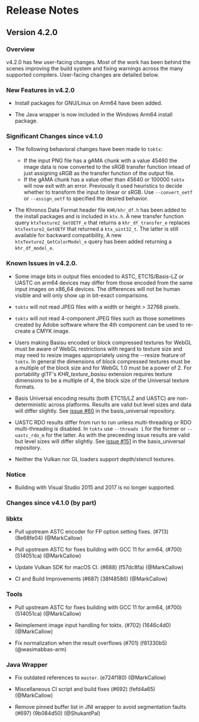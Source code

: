 <!-- Copyright 2023, The Khronos Group Inc. -->
<!-- SPDX-License-Identifier: Apache-2.0 -->
Release Notes
=============
## Version 4.2.0
### Overview

v4.2.0 has few user-facing changes. Most of the work has been behind the scenes improving the build system and fixing warnings across the many supported compilers. User-facing changes are detailed below.

### New Features in v4.2.0

* Install packages for GNU/Linux on Arm64 have been added.

* The Java wrapper is now included in the Windows Arm64 install package.

### Significant Changes since v4.1.0

* The following behavioral changes have been made to `toktx`:

    * If the input PNG file has a gAMA chunk with a value 45460 the image data is now converted to the sRGB transfer function intead of just assigning sRGB as the transfer function of the output file.
    * If the gAMA chunk has a value other than 45640 or 100000 `toktx` will now exit with an error. Previously it used heuristics to decide whether to transform the input to linear or sRGB. Use `--convert_oetf` or `--assign_oetf` to specified the desired behavior.

* The Khronos Data Format header file `KHR/khr_df.h` has been added to the install packages and is included in `ktx.h`. A new transfer function query `ktxTexture2_GetOETF_e` that returns a `khr_df_transfer_e` replaces `ktxTexture2_GetOETF` that returned a `ktx_uint32_t`. The latter is still available for backward compatibility, A new `ktxTexture2_GetColorModel_e` query has been added returning a `khr_df_model_e`.

### Known Issues in v4.2.0.

* Some image bits in output files encoded to ASTC, ETC1S/Basis-LZ or UASTC on arm64 devices may differ from those encoded from the same input images on x86_64 devices. The differences will not be human visible and will only show up in bit-exact comparisons. 

* `toktx` will not read JPEG files with a width or height > 32768 pixels.

* `toktx` will not read 4-component JPEG files such as those sometimes created by Adobe software where the 4th component can be used to re-create a CMYK image.

* Users making Basisu encoded or block compressed textures for WebGL must be aware of WebGL restrictions with regard to texture size and may need to resize images appropriately using the --resize feature of `toktx`.  In general the dimensions of block compressed textures must be a multiple of the block size and for WebGL 1.0 must be a power of 2. For portability glTF's _KHR\_texture\_basisu_ extension requires texture dimensions to be a multiple of 4, the block size of the Universal texture formats.

* Basis Universal encoding results (both ETC1S/LZ and UASTC) are non-deterministic across platforms. Results are valid but level sizes and data will differ slightly.  See [issue #60](https://github.com/BinomialLLC/basis_universal/issues/60) in the basis_universal repository.

* UASTC RDO results differ from run to run unless multi-threading or RDO multi-threading is disabled. In `toktx` use `--threads 1` for the former or `--uastc_rdo_m` for the latter. As with the preceeding issue results are valid but level sizes will differ slightly. See [issue #151](https://github.com/BinomialLLC/basis_universal/issues/151) in the basis_universal repository.

* Neither the Vulkan nor GL loaders support depth/stencil textures.

### Notice

* Building with Visual Studio 2015 and 2017 is no longer supported.

### Changes since v4.1.0 (by part)
### libktx

* Pull upstream ASTC encoder for FP option setting fixes. (#713) (8e68fe04) (@MarkCallow)

* Pull upstream ASTC for fixes building with GCC 11 for arm64, (#700) (514051ca) (@MarkCallow)

* Update Vulkan SDK for macOS CI. (#688) (f57dc8fa) (@MarkCallow)

* CI and Build Improvements (#687) (38f48586) (@MarkCallow)

### Tools

* Pull upstream ASTC for fixes building with GCC 11 for arm64, (#700) (514051ca) (@MarkCallow)

* Reimplement image input handling for toktx. (#702) (1646c4d0) (@MarkCallow)

* Fix normalization when the result overflows (#701) (f81330b5) (@wasimabbas-arm)





### Java Wrapper

* Fix outdated references to `master`. (e724f180) (@MarkCallow)

* Miscellaneous CI script and build fixes (#692) (fefd4a65) (@MarkCallow)

* Remove pinned buffer list in JNI wrapper to avoid segmentation faults (#697) (9b084d50) (@ShukantPal)


